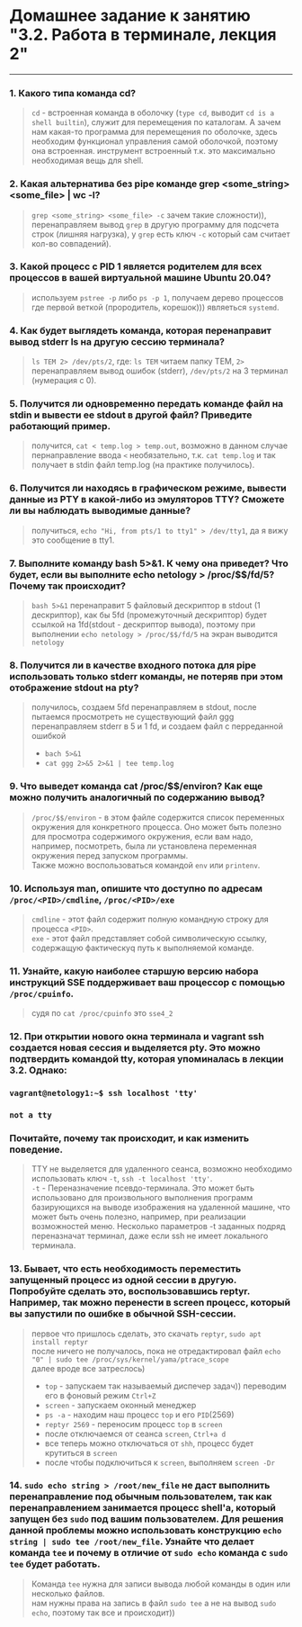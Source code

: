 # Домашнее задание к занятию "3.2. Работа в терминале, лекция 2"

---
### 1. Какого типа команда cd?
> `cd` - встроенная команда в оболочку (`type cd`, выводит `cd is a shell builtin`), служит для перемещения по каталогам. А зачем нам какая-то программа для перемещения по оболочке, здесь необходим функционал управления самой оболочкой, поэтому она встроенная. инструмент встроенный т.к. это максимально необходимая вещь для shell. 
### 2. Какая альтернатива без pipe команде grep <some_string> <some_file> | wc -l?
> `grep <some_string> <some_file> -c` зачем такие сложности)), перенаправляем вывод `grep` в другую программу для подсчета строк (лишняя нагрузка), у `grep` есть ключ `-c` который сам считает кол-во совпадений).
### 3. Какой процесс с PID 1 является родителем для всех процессов в вашей виртуальной машине Ubuntu 20.04?
> используем `pstree -p` либо `ps -p 1`, получаем дерево процессов где первой веткой (прородитель, корешок))) являеться `systemd`.
### 4. Как будет выглядеть команда, которая перенаправит вывод stderr ls на другую сессию терминала?
> `ls TEM 2> /dev/pts/2`, где: `ls TEM` читаем папку TEM, `2>` перенаправляем вывод ошибок (stderr), `/dev/pts/2` на 3 терминал (нумерация с 0).
### 5. Получится ли одновременно передать команде файл на stdin и вывести ее stdout в другой файл? Приведите работающий пример.
> получится, `cat < temp.log > temp.out`, возможно в данном случае пернаправление ввода `<` необязательно, т.к. `cat temp.log` и так получает в stdin файл temp.log (на практике получилось).
### 6. Получится ли находясь в графическом режиме, вывести данные из PTY в какой-либо из эмуляторов TTY? Сможете ли вы наблюдать выводимые данные?
> получиться, `echo "Hi, from pts/1 to tty1" > /dev/tty1`, да я вижу это сообщение в tty1. 
### 7. Выполните команду bash 5>&1. К чему она приведет? Что будет, если вы выполните echo netology > /proc/$$/fd/5? Почему так происходит?
> `bash 5>&1` перенаправит 5 файловый дескриптор в stdout (1 дескриптор), как бы 5fd (промежуточный дескриптор) будет ссылкой на 1fd(stdout - дескриптор вывода), поэтому при выполнении `echo netology > /proc/$$/fd/5` на экран выводится `netology`     
### 8. Получится ли в качестве входного потока для pipe использовать только stderr команды, не потеряв при этом отображение stdout на pty?
> получилось, создаем 5fd перенаправляем в stdout, после пытаемся просмотреть не существующий файл ggg перенаправляем stderr в 5 и 1 fd, и создаем файл с перреданной ошибкой 
> + `bach 5>&1` 
> + `cat ggg 2>&5 2>&1 | tee temp.log` 
### 9. Что выведет команда cat /proc/$$/environ? Как еще можно получить аналогичный по содержанию вывод?
> `/proc/$$/environ` - в этом файле содержится список переменных окружения для конкретного процесса. Оно может быть полезно для просмотра содержимого окружения, если вам надо, например, посмотреть, была ли установлена переменная окружения перед запуском программы.  
> Также можно воспользоваться командой `env` или `printenv`.
### 10. Используя man, опишите что доступно по адресам `/proc/<PID>/cmdline`, `/proc/<PID>/exe`
> `cmdline` - этот файл содержит полную командную строку для процесса `<PID>`.  
> `exe` - этот файл представляет собой символическую ссылку, содержащую фактическуq путь к выполняемой команде.
### 11. Узнайте, какую наиболее старшую версию набора инструкций SSE поддерживает ваш процессор с помощью `/proc/cpuinfo`.
> судя по `cat /proc/cpuinfo` это `sse4_2`
### 12. При открытии нового окна терминала и vagrant ssh создается новая сессия и выделяется pty. Это можно подтвердить командой tty, которая упоминалась в лекции 3.2. Однако:  
### `vagrant@netology1:~$ ssh localhost 'tty'`  
### `not a tty`  
### Почитайте, почему так происходит, и как изменить поведение.  
> TTY не выделяется для удаленного сеанса, возможно необходимо использовать ключ `-t`, `ssh -t localhost 'tty'`.  
> `-t` - Переназначение псевдо-терминала. Это может быть использовано для произвольного выполнения программ базирующихся на выводе изображения на удаленной машине, что может быть очень полезно, например, при реализации возможностей меню. Несколько параметров -t заданных подряд переназначат терминал, даже если ssh не имеет локального терминала. 
### 13. Бывает, что есть необходимость переместить запущенный процесс из одной сессии в другую. Попробуйте сделать это, воспользовавшись reptyr. Например, так можно перенести в screen процесс, который вы запустили по ошибке в обычной SSH-сессии.
> первое что пришлось сделать, это скачать `reptyr`, `sudo apt install reptyr`  
> после ничего не получалось, пока не отредактировал файл `echo "0" | sudo tee /proc/sys/kernel/yama/ptrace_scope`  
> далее вроде все затреслось)
> + `top` - запускаем так называемый диспечер задач)) переводим его в фоновый режим `Ctrl+Z`  
> + `screen` - запускаем оконный менеджер
> + `ps -a` - находим наш процесс `top` и его `PID`(2569)
> + `reptyr 2569` - переносим процесс `top` в `screen`
> + после отключаемся от сеанса `screen`, `Ctrl+a d`  
> + все теперь можно отключаться от `shh`, процесс будет крутиться в `screen`
> + после чтобы подключиться к `screen`, выполняем `screen -Dr`
### 14. `sudo echo string > /root/new_file` не даст выполнить перенаправление под обычным пользователем, так как перенаправлением занимается процесс shell'а, который запущен без `sudo` под вашим пользователем. Для решения данной проблемы можно использовать конструкцию `echo string | sudo tee /root/new_file`. Узнайте что делает команда `tee` и почему в отличие от `sudo echo` команда с `sudo tee` будет работать.
> Команда `tee` нужна для записи вывода любой команды в один или несколько файлов.  
> нам нужны права на запись в файл `sudo tee` а не на вывод `sudo echo`, поэтому так все и происходит))
